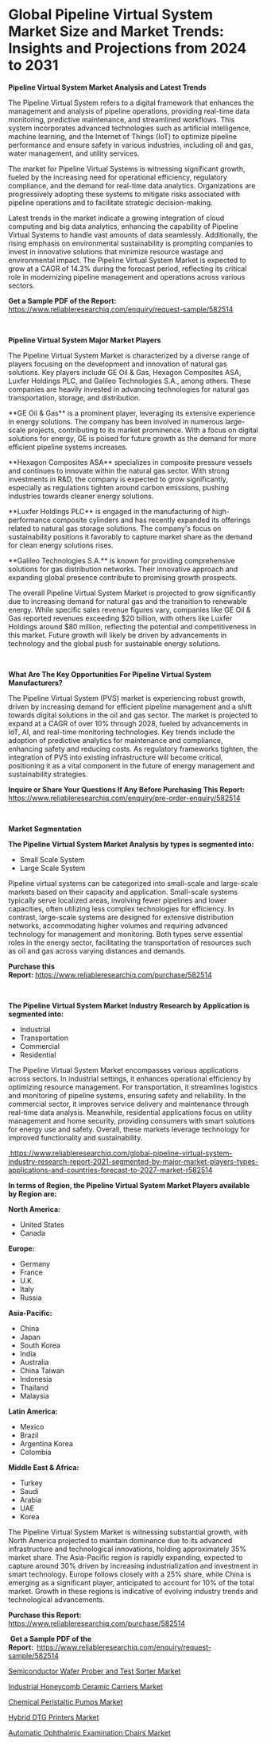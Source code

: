<p><h1>Global Pipeline Virtual System Market Size and Market Trends: Insights and Projections from 2024 to 2031</h1></p><p><strong>Pipeline Virtual System Market Analysis and Latest Trends</strong></p>
<p><p>The Pipeline Virtual System refers to a digital framework that enhances the management and analysis of pipeline operations, providing real-time data monitoring, predictive maintenance, and streamlined workflows. This system incorporates advanced technologies such as artificial intelligence, machine learning, and the Internet of Things (IoT) to optimize pipeline performance and ensure safety in various industries, including oil and gas, water management, and utility services.</p><p>The market for Pipeline Virtual Systems is witnessing significant growth, fueled by the increasing need for operational efficiency, regulatory compliance, and the demand for real-time data analytics. Organizations are progressively adopting these systems to mitigate risks associated with pipeline operations and to facilitate strategic decision-making.</p><p>Latest trends in the market indicate a growing integration of cloud computing and big data analytics, enhancing the capability of Pipeline Virtual Systems to handle vast amounts of data seamlessly. Additionally, the rising emphasis on environmental sustainability is prompting companies to invest in innovative solutions that minimize resource wastage and environmental impact. The Pipeline Virtual System Market is expected to grow at a CAGR of 14.3% during the forecast period, reflecting its critical role in modernizing pipeline management and operations across various sectors.</p></p>
<p><strong>Get a Sample PDF of the Report:&nbsp;</strong> <a href="https://www.reliableresearchiq.com/enquiry/request-sample/582514?utm_campaign=1170&utm_medium=2&utm_source=Github&utm_content=ia&utm_term=08122024&utm_id=pipeline-virtual-system">https://www.reliableresearchiq.com/enquiry/request-sample/582514</a></p>
<p>&nbsp;</p>
<p><strong>Pipeline Virtual System Major Market Players</strong></p>
<p><p>The Pipeline Virtual System Market is characterized by a diverse range of players focusing on the development and innovation of natural gas solutions. Key players include GE Oil & Gas, Hexagon Composites ASA, Luxfer Holdings PLC, and Galileo Technologies S.A., among others. These companies are heavily invested in advancing technologies for natural gas transportation, storage, and distribution.</p><p>**GE Oil & Gas** is a prominent player, leveraging its extensive experience in energy solutions. The company has been involved in numerous large-scale projects, contributing to its market prominence. With a focus on digital solutions for energy, GE is poised for future growth as the demand for more efficient pipeline systems increases.</p><p>**Hexagon Composites ASA** specializes in composite pressure vessels and continues to innovate within the natural gas sector. With strong investments in R&D, the company is expected to grow significantly, especially as regulations tighten around carbon emissions, pushing industries towards cleaner energy solutions.</p><p>**Luxfer Holdings PLC** is engaged in the manufacturing of high-performance composite cylinders and has recently expanded its offerings related to natural gas storage solutions. The company's focus on sustainability positions it favorably to capture market share as the demand for clean energy solutions rises.</p><p>**Galileo Technologies S.A.** is known for providing comprehensive solutions for gas distribution networks. Their innovative approach and expanding global presence contribute to promising growth prospects.</p><p>The overall Pipeline Virtual System Market is projected to grow significantly due to increasing demand for natural gas and the transition to renewable energy. While specific sales revenue figures vary, companies like GE Oil & Gas reported revenues exceeding $20 billion, with others like Luxfer Holdings around $80 million, reflecting the potential and competitiveness in this market. Future growth will likely be driven by advancements in technology and the global push for sustainable energy solutions.</p></p>
<p>&nbsp;</p>
<p><strong>What Are The Key Opportunities For Pipeline Virtual System Manufacturers?</strong></p>
<p><p>The Pipeline Virtual System (PVS) market is experiencing robust growth, driven by increasing demand for efficient pipeline management and a shift towards digital solutions in the oil and gas sector. The market is projected to expand at a CAGR of over 10% through 2028, fueled by advancements in IoT, AI, and real-time monitoring technologies. Key trends include the adoption of predictive analytics for maintenance and compliance, enhancing safety and reducing costs. As regulatory frameworks tighten, the integration of PVS into existing infrastructure will become critical, positioning it as a vital component in the future of energy management and sustainability strategies.</p></p>
<p><strong>Inquire or Share Your Questions If Any Before Purchasing This Report:</strong> <a href="https://www.reliableresearchiq.com/enquiry/pre-order-enquiry/582514?utm_campaign=1170&utm_medium=2&utm_source=Github&utm_content=ia&utm_term=08122024&utm_id=pipeline-virtual-system">https://www.reliableresearchiq.com/enquiry/pre-order-enquiry/582514</a></p>
<p>&nbsp;</p>
<p><strong>Market Segmentation</strong></p>
<p><strong>The Pipeline Virtual System Market Analysis by types is segmented into:</strong></p>
<p><ul><li>Small Scale System</li><li>Large Scale System</li></ul></p>
<p><p>Pipeline virtual systems can be categorized into small-scale and large-scale markets based on their capacity and application. Small-scale systems typically serve localized areas, involving fewer pipelines and lower capacities, often utilizing less complex technologies for efficiency. In contrast, large-scale systems are designed for extensive distribution networks, accommodating higher volumes and requiring advanced technology for management and monitoring. Both types serve essential roles in the energy sector, facilitating the transportation of resources such as oil and gas across varying distances and demands.</p></p>
<p><strong>Purchase this Report:&nbsp;</strong><a href="https://www.reliableresearchiq.com/purchase/582514?utm_campaign=1170&utm_medium=2&utm_source=Github&utm_content=ia&utm_term=08122024&utm_id=pipeline-virtual-system">https://www.reliableresearchiq.com/purchase/582514</a></p>
<p>&nbsp;</p>
<p><strong>The Pipeline Virtual System Market Industry Research by Application is segmented into:</strong></p>
<p><ul><li>Industrial</li><li>Transportation</li><li>Commercial</li><li>Residential</li></ul></p>
<p><p>The Pipeline Virtual System Market encompasses various applications across sectors. In industrial settings, it enhances operational efficiency by optimizing resource management. For transportation, it streamlines logistics and monitoring of pipeline systems, ensuring safety and reliability. In the commercial sector, it improves service delivery and maintenance through real-time data analysis. Meanwhile, residential applications focus on utility management and home security, providing consumers with smart solutions for energy use and safety. Overall, these markets leverage technology for improved functionality and sustainability.</p></p>
<p><a href="https://www.reliableresearchiq.com/global-pipeline-virtual-system-industry-research-report-2021-segmented-by-major-market-players-types-applications-and-countries-forecast-to-2027-market-r582514?utm_campaign=1170&utm_medium=2&utm_source=Github&utm_content=ia&utm_term=08122024&utm_id=pipeline-virtual-system">&nbsp;https://www.reliableresearchiq.com/global-pipeline-virtual-system-industry-research-report-2021-segmented-by-major-market-players-types-applications-and-countries-forecast-to-2027-market-r582514</a></p>
<p><strong>In terms of Region, the Pipeline Virtual System Market Players available by Region are:</strong></p>
<p>
    <p> <strong> North America: </strong>
        <ul>
            <li>United States</li>
            <li>Canada</li>
        </ul>
        </p> 
    <p> <strong> Europe: </strong>
        <ul>
            <li>Germany</li>
            <li>France</li>
            <li>U.K.</li>
            <li>Italy</li>
            <li>Russia</li>
        </ul>
        </p> 
    <p> <strong> Asia-Pacific: </strong>
        <ul>
            <li>China</li>
            <li>Japan</li>
            <li>South Korea</li>
            <li>India</li>
            <li>Australia</li>
            <li>China Taiwan</li>
            <li>Indonesia</li>
            <li>Thailand</li>
            <li>Malaysia</li>
        </ul>
        </p> 
    <p> <strong> Latin America: </strong>
        <ul>
            <li>Mexico</li>
            <li>Brazil</li>
            <li>Argentina Korea</li>
            <li>Colombia</li>
        </ul>
        </p> 
    <p> <strong> Middle East & Africa: </strong>
        <ul>
            <li>Turkey</li>
            <li>Saudi</li>
            <li>Arabia</li>
            <li>UAE</li>
            <li>Korea</li>
        </ul>
    </p>
    </p>
<p><p>The Pipeline Virtual System Market is witnessing substantial growth, with North America projected to maintain dominance due to its advanced infrastructure and technological innovations, holding approximately 35% market share. The Asia-Pacific region is rapidly expanding, expected to capture around 30% driven by increasing industrialization and investment in smart technology. Europe follows closely with a 25% share, while China is emerging as a significant player, anticipated to account for 10% of the total market. Growth in these regions is indicative of evolving industry trends and technological advancements.</p></p>
<p><strong>Purchase this Report: </strong><a href="https://www.reliableresearchiq.com/purchase/582514?utm_campaign=1170&utm_medium=2&utm_source=Github&utm_content=ia&utm_term=08122024&utm_id=pipeline-virtual-system">https://www.reliableresearchiq.com/purchase/582514</a></p>
<p>&nbsp;<strong>Get a Sample PDF of the Report:&nbsp;&nbsp;</strong><a href="https://www.reliableresearchiq.com/enquiry/request-sample/582514?utm_campaign=1170&utm_medium=2&utm_source=Github&utm_content=ia&utm_term=08122024&utm_id=pipeline-virtual-system">https://www.reliableresearchiq.com/enquiry/request-sample/582514</a></p>
<p><strong></strong></p>
<p><p><a href="https://www.linkedin.com/pulse/semiconductor-wafer-prober-test-sorter-market-research-report-d28de?utm_campaign=1170&utm_medium=2&utm_source=Github&utm_content=ia&utm_term=08122024&utm_id=pipeline-virtual-system">Semiconductor Wafer Prober and Test Sorter Market</a></p><p><a href="https://www.linkedin.com/pulse/assessing-impact-recent-trends-industrial-honeycomb-ceramic-4zzcf?utm_campaign=1170&utm_medium=2&utm_source=Github&utm_content=ia&utm_term=08122024&utm_id=pipeline-virtual-system">Industrial Honeycomb Ceramic Carriers Market</a></p><p><a href="https://www.linkedin.com/pulse/chemical-peristaltic-pumps-market-forecast-2024-2031-dmvlf?utm_campaign=1170&utm_medium=2&utm_source=Github&utm_content=ia&utm_term=08122024&utm_id=pipeline-virtual-system">Chemical Peristaltic Pumps Market</a></p><p><a href="https://www.linkedin.com/pulse/hybrid-dtg-printers-market-navigating-challenges-unlocking-potential-xg6yf?utm_campaign=1170&utm_medium=2&utm_source=Github&utm_content=ia&utm_term=08122024&utm_id=pipeline-virtual-system">Hybrid DTG Printers Market</a></p><p><a href="https://www.linkedin.com/pulse/t-insight-dial-ziosf?utm_campaign=1170&utm_medium=2&utm_source=Github&utm_content=ia&utm_term=08122024&utm_id=pipeline-virtual-system">Automatic Ophthalmic Examination Chairs Market</a></p></p>